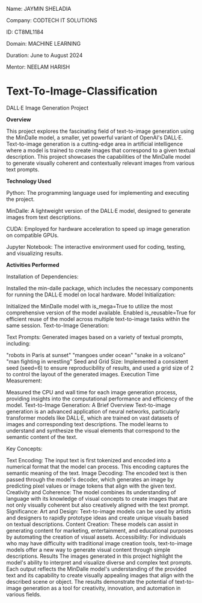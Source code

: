 Name: JAYMIN SHELADIA

Company: CODTECH IT SOLUTIONS

ID: CT8ML1184

Domain: MACHINE LEARNING

Duration: June to August 2024

Mentor: NEELAM HARISH


# Text-To-Image-Classification

DALL·E Image Generation Project

**Overview**

This project explores the fascinating field of text-to-image generation using the MinDalle model, a smaller, yet powerful variant of OpenAI's DALL·E. Text-to-image generation is a cutting-edge area in artificial intelligence where a model is trained to create images that correspond to a given textual description. This project showcases the capabilities of the MinDalle model to generate visually coherent and contextually relevant images from various text prompts.

**Technology Used**

Python: The programming language used for implementing and executing the project.

MinDalle: A lightweight version of the DALL·E model, designed to generate images from text descriptions.

CUDA: Employed for hardware acceleration to speed up image generation on compatible GPUs.

Jupyter Notebook: The interactive environment used for coding, testing, and visualizing results.

**Activities Performed**

Installation of Dependencies:

Installed the min-dalle package, which includes the necessary components for running the DALL·E model on local hardware.
Model Initialization:

Initialized the MinDalle model with is_mega=True to utilize the most comprehensive version of the model available.
Enabled is_reusable=True for efficient reuse of the model across multiple text-to-image tasks within the same session.
Text-to-Image Generation:

Text Prompts: Generated images based on a variety of textual prompts, including:

"robots in Paris at sunset"
"mangoes under ocean"
"snake in a volcano"
"man fighting in wrestling"
Seed and Grid Size: Implemented a consistent seed (seed=6) to ensure reproducibility of results, and used a grid size of 2 to control the layout of the generated images.
Execution Time Measurement:

Measured the CPU and wall time for each image generation process, providing insights into the computational performance and efficiency of the model.
Text-to-Image Generation: A Brief Overview
Text-to-image generation is an advanced application of neural networks, particularly transformer models like DALL·E, which are trained on vast datasets of images and corresponding text descriptions. The model learns to understand and synthesize the visual elements that correspond to the semantic content of the text.

Key Concepts:

Text Encoding: The input text is first tokenized and encoded into a numerical format that the model can process. This encoding captures the semantic meaning of the text.
Image Decoding: The encoded text is then passed through the model's decoder, which generates an image by predicting pixel values or image tokens that align with the given text.
Creativity and Coherence: The model combines its understanding of language with its knowledge of visual concepts to create images that are not only visually coherent but also creatively aligned with the text prompt.
Significance:
Art and Design: Text-to-image models can be used by artists and designers to rapidly prototype ideas and create unique visuals based on textual descriptions.
Content Creation: These models can assist in generating content for marketing, entertainment, and educational purposes by automating the creation of visual assets.
Accessibility: For individuals who may have difficulty with traditional image creation tools, text-to-image models offer a new way to generate visual content through simple descriptions.
Results
The images generated in this project highlight the model's ability to interpret and visualize diverse and complex text prompts. Each output reflects the MinDalle model's understanding of the provided text and its capability to create visually appealing images that align with the described scene or object. The results demonstrate the potential of text-to-image generation as a tool for creativity, innovation, and automation in various fields.

